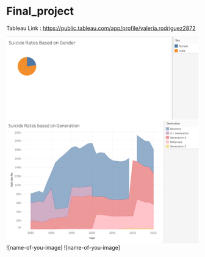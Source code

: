 # Final_project

Tableau Link : https://public.tableau.com/app/profile/valeria.rodriguez2872

![name-of-you-image](https://github.com/RosieMina/Final_project/blob/35ea0fef9bd842ca351f61bc6c37c90f96f26682/images/Gender.png)
![name-of-you-image](https://github.com/RosieMina/Final_project/blob/6607b39b3ffad2c9b86a4fe3aa3c40c787d77f15/images/Generation.png)
![name-of-you-image]
![name-of-you-image]
